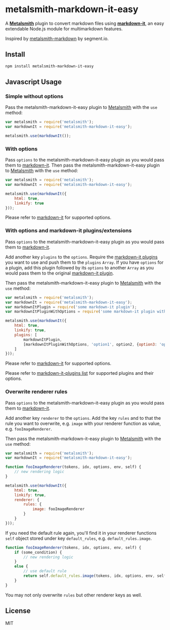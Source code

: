 # metalsmith-markdown-it-easy

A __[Metalsmith](https://github.com/segmentio/metalsmith)__ plugin to convert markdown files using __[markdown-it](https://github.com/markdown-it/markdown-it/)__, an easy extendable Node.js module for multimarkdown features.

Inspired by [metalsmith-markdown](https://github.com/segmentio/metalsmith-markdown) by segment.io.


## Install

```bash
npm install metalsmith-markdown-it-easy
```


## Javascript Usage

### Simple without options

Pass the metalsmith-markdown-it-easy plugin to [Metalsmith](https://github.com/segmentio/metalsmith) with the `use` method:

```js
var metalsmith = require('metalsmith');
var markdownIt = require('metalsmith-markdown-it-easy');

metalsmith.use(markdownIt());
```

### With options

Pass `options` to the metalsmith-markdown-it-easy plugin as you would pass them to [markdown-it](https://github.com/markdown-it/markdown-it/). Then pass the metalsmith-markdown-it-easy plugin to [Metalsmith](https://github.com/segmentio/metalsmith) with the `use` method:

```js
var metalsmith = require('metalsmith');
var markdownIt = require('metalsmith-markdown-it-easy');

metalsmith.use(markdownIt({
    html: true,
    linkify: true
}));
```

Please refer to [markdown-it](https://github.com/markdown-it/markdown-it/) for supported options.


### With options and markdown-it plugins/extensions

Pass `options` to the metalsmith-markdown-it-easy plugin as you would pass them to [markdown-it](https://github.com/markdown-it/markdown-it/). 

Add another key `plugins` to the `options`. Require the [markdown-it plugins](https://www.npmjs.com/browse/keyword/markdown-it-plugin) you want to use and push them to the `plugins` `Array`. If you have `options` for a plugin, add this plugin followed by its `options` to another `Array` as you would pass them to the original [markdown-it plugin](https://www.npmjs.com/browse/keyword/markdown-it-plugin). 

Then pass the metalsmith-markdown-it-easy plugin to [Metalsmith](https://github.com/segmentio/metalsmith) with the `use` method:

```js
var metalsmith = require('metalsmith');
var markdownIt = require('metalsmith-markdown-it-easy');
var markdownItPlugin = require('some markdown-it plugin');
var markdownItPluginWithOptions = require('some markdown-it plugin with options');

metalsmith.use(markdownIt({
    html: true,
    linkify: true,
    plugins: [
        markdownItPlugin, 
        [markdownItPluginWithOptions, 'option1', option2, {option3: 'options3 value'}]
    ]
}));
```

Please refer to [markdown-it](https://github.com/markdown-it/markdown-it/) for supported options.

Please refer to [markdown-it-plugins list](https://www.npmjs.com/browse/keyword/markdown-it-plugin) for supported plugins and their options.


### Overwrite renderer rules

Pass `options` to the metalsmith-markdown-it-easy plugin as you would pass them to [markdown-it](https://github.com/markdown-it/markdown-it/). 

Add another key `renderer` to the `options`. Add the key `rules` and to that the rule you want to overwrite, e.g. `image` with your renderer function as value, e.g. `fooImageRenderer`.

Then pass the metalsmith-markdown-it-easy plugin to [Metalsmith](https://github.com/segmentio/metalsmith) with the `use` method:

```js
var metalsmith = require('metalsmith');
var markdownIt = require('metalsmith-markdown-it-easy');

function fooImageRenderer(tokens, idx, options, env, self) {
    // new rendering logic
}

metalsmith.use(markdownIt({
    html: true,
    linkify: true,
    renderer: {
        rules: {
            image: fooImageRenderer
        }
    }
}));
```

If you need the default rule again, you'll find it in your renderer functions `self` object stored under key `default_rules`, e.g. `default_rules.image`. 

```js
function fooImageRenderer(tokens, idx, options, env, self) {
    if (some_condition) {
        // new rendering logic
    }
    else {
        // use default rule
        return self.default_rules.image(tokens, idx, options, env, self);
    }
}
```

You may not only overwrite `rules` but other renderer keys as well.


## License

MIT